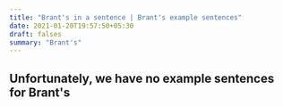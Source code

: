 ```yaml
---
title: "Brant's in a sentence | Brant's example sentences"
date: 2021-01-20T19:57:50+05:30
draft: falses
summary: "Brant's"
---
```

## Unfortunately, we have no example sentences for Brant's                 
